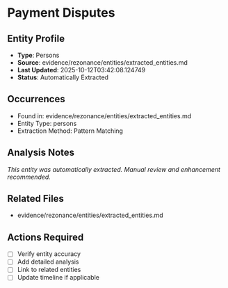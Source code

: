 # Payment Disputes

## Entity Profile
- **Type**: Persons
- **Source**: evidence/rezonance/entities/extracted_entities.md
- **Last Updated**: 2025-10-12T03:42:08.124749
- **Status**: Automatically Extracted

## Occurrences
- Found in: evidence/rezonance/entities/extracted_entities.md
- Entity Type: persons
- Extraction Method: Pattern Matching

## Analysis Notes
*This entity was automatically extracted. Manual review and enhancement recommended.*

## Related Files
- evidence/rezonance/entities/extracted_entities.md

## Actions Required
- [ ] Verify entity accuracy
- [ ] Add detailed analysis
- [ ] Link to related entities
- [ ] Update timeline if applicable
